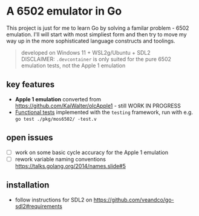 # A 6502 emulator in Go

This project is just for me to learn Go by solving a familar problem - 6502 emulation. I'll will start with most simpliest form and then try to move my way up in the more sophisticated language constructs and toolings.

> developed on Windows 11 + WSL2g/Ubuntu + SDL2
> <br/>DISCLAIMER: `.devcontainer` is only suited for the pure 6502 emulation tests, not the Apple 1 emulation

## key features

- **Apple 1 emulation** converted from <https://github.com/KaiWalter/olcApple1> - still WORK IN PROGRESS
- [Functional tests](https://github.com/Klaus2m5/6502_65C02_functional_tests) implemented with the `testing` framework, run with e.g. `go test ./pkg/mos6502/ -test.v`

## open issues

- [ ] work on some basic cycle accuracy for the Apple 1 emulation
- [ ] rework variable naming conventions <https://talks.golang.org/2014/names.slide#5>

## installation

- follow instructions for SDL2 on <https://github.com/veandco/go-sdl2#requirements>